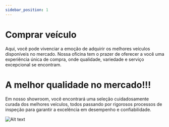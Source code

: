 ```yaml
---
sidebar_position: 1
---
```


# Comprar veículo

Aqui, você pode vivenciar a emoção de adquirir os melhores veículos disponíveis no mercado. Nossa oficina tem o prazer de oferecer a você uma experiência única de compra, onde qualidade, variedade e serviço excepcional se encontram.

# A melhor qualidade no mercado!!!

Em nosso showroom, você encontrará uma seleção cuidadosamente curada dos melhores veículos, todos passando por rigorosos processos de inspeção para garantir a excelência em desempenho e confiabilidade. 

![Alt text](carros.png)